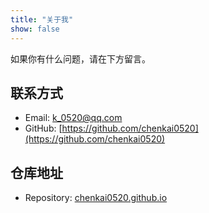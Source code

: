 ```yaml
---
title: "关于我"
show: false
---
```


如果你有什么问题，请在下方留言。
## 联系方式

+ Email: [k_0520@qq.com](mailto:k_0520@qq.com)
+ GitHub: [https://github.com/chenkai0520](https://github.com/chenkai0520)

## 仓库地址
+ Repository: [chenkai0520.github.io](https://github.com/chenkai0520/chenkai0520.github.io)

